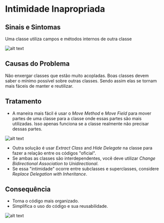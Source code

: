 # Intimidade Inapropriada
## Sinais e Sintomas
Uma classe utiliza campos e métodos internos de outra classe

![alt text](https://sourcemaking.com/images/refactoring-illustrations/2x/inappropriate-intimacy-1.png)

## Causas do Problema
Não enxergar classes que estão muito acopladas. Boas classes devem saber o mínimo possível sobre outras classes. Sendo assim elas se tornam mais fáceis de manter e reutilizar.

## Tratamento
* A maneira mais fácil é usar o _Move Method_ e _Move Field_ para mover partes de uma classe para a classe onde essas partes são mais utilizadas. Isso apenas funciona se a classe realmente não precisar dessas partes.

![alt text](https://sourcemaking.com/images/refactoring-illustrations/2x/inappropriate-intimacy-2.png)

* Outra solução é usar _Extract Class_ and _Hide Delegate_ na classe para fazer a relação entre os códigos "oficial".
* Se ambas as classes são interdependentes, você deve utilizar _Change Bidirectional Association to Unidirectional_.
* Se essa "intimidade" ocorre entre subclasses e superclasses, considere _Replace Delegation with Inheritance_.

## Consequência
* Torna o código mais organizado.
* Simplifica o uso do código e sua reusabilidade.

![alt text](https://sourcemaking.com/images/refactoring-illustrations/2x/inappropriate-intimacy-3.png)
